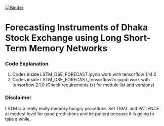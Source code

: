[![Binder](https://mybinder.org/badge_logo.svg)](https://mybinder.org/v2/gh/tanvird3/Dhaka_Stock_Exchange_Forecasting/master)

# Forecasting Instruments of Dhaka Stock Exchange using Long Short-Term Memory Networks

### Code Explanation
1. Codes inside LSTM_DSE_FORECAST.ipynb work with tensorflow 1.14.0
2. Codes inside LSTM_DSE_FORECAST_tensorflow2x.ipynb work with tensorflow 2.1.0 (Check requirements.txt for module list and versions)

### Disclaimer
LSTM is a really really memory hungry procedure. Set TRIAL and PATIENCE at modest level for good predictions and be patient because it is going to take a while. 

